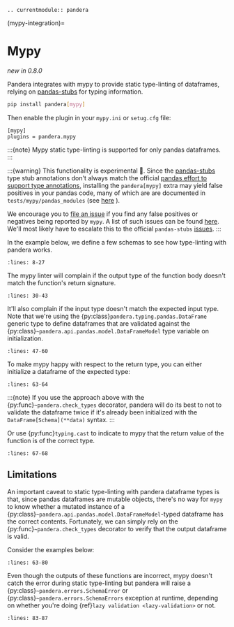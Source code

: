 ```{eval-rst}
.. currentmodule:: pandera
```

(mypy-integration)=

# Mypy

*new in 0.8.0*

Pandera integrates with mypy to provide static type-linting of dataframes,
relying on [pandas-stubs](https://github.com/pandas-dev/pandas-stubs)
for typing information.

```bash
pip install pandera[mypy]
```

Then enable the plugin in your `mypy.ini` or `setug.cfg` file:

```
[mypy]
plugins = pandera.mypy
```

:::{note}
Mypy static type-linting is supported for only pandas dataframes.
:::

:::{warning}
This functionality is experimental 🧪. Since the
[pandas-stubs](https://github.com/pandas-dev/pandas-stubs) type stub
annotations don't always match the official
[pandas effort to support type annotations](https://github.com/pandas-dev/pandas/issues/28142#issuecomment-991967009),
installing the `pandera[mypy]` extra may yield false positives in your
pandas code, many of which are are documented in `tests/mypy/pandas_modules`
(see [here](https://github.com/unionai-oss/pandera/tree/main/tests/mypy/pandas_modules) ).

We encourage you to [file an issue](https://github.com/pandera-dev/pandera/issues/new?assignees=&labels=bug,mypy&template=bug_report.md&title=)
if you find any false positives or negatives being reported by `mypy`.
A list of such issues can be found [here](https://github.com/pandera-dev/pandera/labels/mypy).
We'll most likely have to escalate this to the official `pandas-stubs`
[issues](https://github.com/pandas-dev/pandas-stubs/issues).
:::

In the example below, we define a few schemas to see how type-linting with
pandera works.

```{literalinclude} ../../tests/mypy/pandas_modules/pandas_dataframe.py
:lines: 8-27
```

The mypy linter will complain if the output type of the function body doesn't
match the function's return signature.

```{literalinclude} ../../tests/mypy/pandas_modules/pandas_dataframe.py
:lines: 30-43
```

It'll also complain if the input type doesn't match the expected input type.
Note that we're using the {py:class}`pandera.typing.pandas.DataFrame` generic
type to define dataframes that are validated against the
{py:class}`~pandera.api.pandas.model.DataFrameModel` type variable on initialization.

```{literalinclude} ../../tests/mypy/pandas_modules/pandas_dataframe.py
:lines: 47-60
```

To make mypy happy with respect to the return type, you can either initialize
a dataframe of the expected type:

```{literalinclude} ../../tests/mypy/pandas_modules/pandas_dataframe.py
:lines: 63-64
```

:::{note}
If you use the approach above with the {py:func}`~pandera.check_types`
decorator, pandera will do its best to not to validate the dataframe twice
if it's already been initialized with the
`DataFrame[Schema](**data)` syntax.
:::

Or use {py:func}`typing.cast` to indicate to mypy that the return value of
the function is of the correct type.

```{literalinclude} ../../tests/mypy/pandas_modules/pandas_dataframe.py
:lines: 67-68
```

## Limitations

An important caveat to static type-linting with pandera dataframe types is that,
since pandas dataframes are mutable objects, there's no way for `mypy` to
know whether a mutated instance of a
{py:class}`~pandera.api.pandas.model.DataFrameModel`-typed dataframe has the correct
contents. Fortunately, we can simply rely on the {py:func}`~pandera.check_types`
decorator to verify that the output dataframe is valid.

Consider the examples below:

```{literalinclude} ../../tests/mypy/pandas_modules/pandas_dataframe.py
:lines: 63-80
```

Even though the outputs of these functions are incorrect, mypy doesn't catch
the error during static type-linting but pandera will raise a
{py:class}`~pandera.errors.SchemaError` or {py:class}`~pandera.errors.SchemaErrors`
exception at runtime, depending on whether you're doing
{ref}`lazy validation <lazy-validation>` or not.

```{literalinclude} ../../tests/mypy/pandas_modules/pandas_dataframe.py
:lines: 83-87
```
